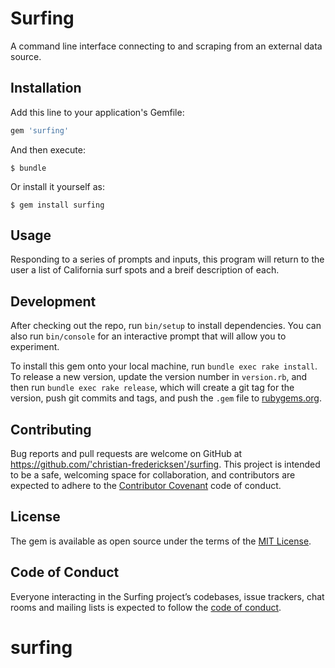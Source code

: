 # Surfing

A command line interface connecting to and scraping from an external data source.

## Installation

Add this line to your application's Gemfile:

```ruby
gem 'surfing'
```

And then execute:

    $ bundle

Or install it yourself as:

    $ gem install surfing

## Usage

Responding to a series of prompts and inputs, this program will return to the user a list of California surf spots and a breif description of each.
## Development

After checking out the repo, run `bin/setup` to install dependencies. You can also run `bin/console` for an interactive prompt that will allow you to experiment.

To install this gem onto your local machine, run `bundle exec rake install`. To release a new version, update the version number in `version.rb`, and then run `bundle exec rake release`, which will create a git tag for the version, push git commits and tags, and push the `.gem` file to [rubygems.org](https://rubygems.org).

## Contributing

Bug reports and pull requests are welcome on GitHub at https://github.com/'christian-fredericksen'/surfing. This project is intended to be a safe, welcoming space for collaboration, and contributors are expected to adhere to the [Contributor Covenant](http://contributor-covenant.org) code of conduct.

## License

The gem is available as open source under the terms of the [MIT License](https://opensource.org/licenses/MIT).

## Code of Conduct

Everyone interacting in the Surfing project’s codebases, issue trackers, chat rooms and mailing lists is expected to follow the [code of conduct](https://github.com/'christian-fredericksen'/surfing/blob/master/CODE_OF_CONDUCT.md).
# surfing
